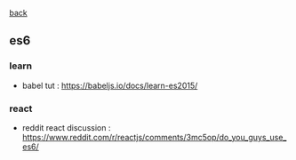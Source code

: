 [back](README.md)

## es6   

### learn
- babel tut : https://babeljs.io/docs/learn-es2015/

### react 
- reddit react discussion : https://www.reddit.com/r/reactjs/comments/3mc5op/do_you_guys_use_es6/





